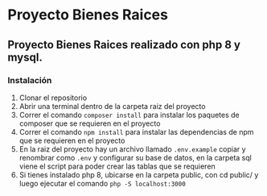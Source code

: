 # Proyecto Bienes Raices

## Proyecto Bienes Raices realizado con php 8 y mysql.

### Instalación
1. Clonar el repositorio
2. Abrir una terminal dentro de la carpeta raiz del proyecto
3. Correr el comando `composer install` para instalar los paquetes de composer que se requieren en el proyecto
4. Correr el comando `npm install` para instalar las dependencias de npm que se requieren en el proyecto 
5. En la raiz del proyecto hay un archivo llamado `.env.example` copiar y renombrar como `.env` y configurar su base de datos, en la carpeta sql viene el script para poder crear las tablas que se requieren
6. Si tienes instalado php 8, ubicarse en la carpeta public, con cd public/ y luego ejecutar el comando `php -S localhost:3000`